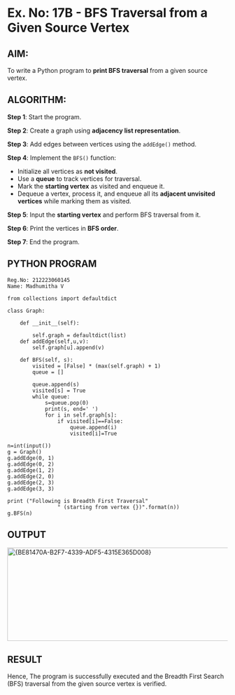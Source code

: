 # Ex. No: 17B - BFS Traversal from a Given Source Vertex

## AIM:
To write a Python program to **print BFS traversal** from a given source vertex.

## ALGORITHM:

**Step 1**: Start the program.

**Step 2**: Create a graph using **adjacency list representation**.

**Step 3**: Add edges between vertices using the `addEdge()` method.

**Step 4**: Implement the `BFS()` function:
- Initialize all vertices as **not visited**.
- Use a **queue** to track vertices for traversal.
- Mark the **starting vertex** as visited and enqueue it.
- Dequeue a vertex, process it, and enqueue all its **adjacent unvisited vertices** while marking them as visited.

**Step 5**: Input the **starting vertex** and perform BFS traversal from it.

**Step 6**: Print the vertices in **BFS order**.

**Step 7**: End the program.

## PYTHON PROGRAM

```
Reg.No: 212223060145
Name: Madhumitha V

from collections import defaultdict

class Graph:

	def __init__(self):

		self.graph = defaultdict(list)
	def addEdge(self,u,v):
		self.graph[u].append(v)

	def BFS(self, s):
		visited = [False] * (max(self.graph) + 1)
		queue = []

		queue.append(s)
		visited[s] = True
		while queue:
		    s=queue.pop(0)
		    print(s, end=' ')
		    for i in self.graph[s]:
		        if visited[i]==False:
		            queue.append(i)
		            visited[i]=True

n=int(input())
g = Graph()
g.addEdge(0, 1)
g.addEdge(0, 2)
g.addEdge(1, 2)
g.addEdge(2, 0)
g.addEdge(2, 3)
g.addEdge(3, 3)

print ("Following is Breadth First Traversal"
				" (starting from vertex {})".format(n))
g.BFS(n)

```

## OUTPUT
<img width="1174" height="213" alt="{BE81470A-B2F7-4339-ADF5-4315E365D008}" src="https://github.com/user-attachments/assets/59adb6a2-610f-4383-92d8-a40df3209782" />

## RESULT
Hence, The program is successfully executed and the Breadth First Search (BFS) traversal from the given source vertex is verified.
